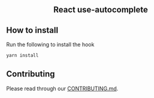 <div align="center">

## React use-autocomplete

</div>

##

## How to install

Run the following to install the hook

```bash
yarn install
```

<a name="contributing"></a>

## Contributing

Please read through our [CONTRIBUTING.md](/.github/CONTRIBUTING.md).
